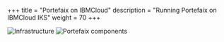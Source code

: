 +++
title = "Portefaix on IBMCloud"
description = "Running Portefaix on IBMCloud IKS"
weight = 70
+++

<img src="/img/ibmcloud/portefaix-ibm-infra.svg" alt="Infrastructure" class="mt-3 mb-3 rounded">

<img src="/img/ibmcloud/portefaix-ibm.svg" alt="Portefaix components" class="mt-3 mb-3 rounded">

